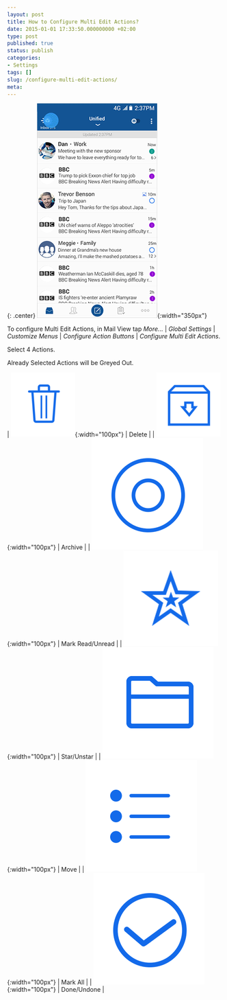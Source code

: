 ```yaml
---
layout: post
title: How to Configure Multi Edit Actions?
date: 2015-01-01 17:33:50.000000000 +02:00
type: post
published: true
status: publish
categories:
- Settings
tags: []
slug: /configure-multi-edit-actions/
meta:
---
```


{: .center}
![](/assets/BlueMail_MultiEdit_Hold.gif){:width="350px"}

To configure Multi Edit Actions, in Mail View tap *More...* \| *Global Settings* \| *Customize Menus* \| *Configure Action Buttons* \| *Configure Multi Edit Actions*.

Select 4 Actions.

Already Selected Actions will be Greyed Out.

| ![](/assets/folder_trash-150x150.png){:width="100px"} | Delete |
| ![](/assets/ic_action_wear_archive-150x150.png){:width="100px"} | Archive |
| ![](/assets/ic_action_wear_mark_as_read.png){:width="100px"} | Mark Read/Unread |
| ![](/assets/menu_item_star.png){:width="100px"} | Star/Unstar |
| ![](/assets/ic_action_move.png){:width="100px"} | Move |
| ![](/assets/mark_all.png){:width="100px"} | Mark All |
| ![](/assets/ic_action_done.png){:width="100px"} | Done/Undone |